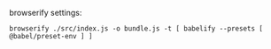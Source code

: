 browserify settings:

`browserify ./src/index.js -o bundle.js -t [ babelify --presets [ @babel/preset-env ] ]`